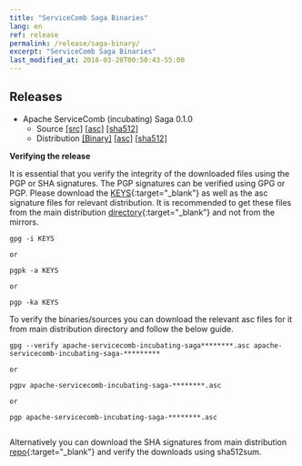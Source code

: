 ```yaml
---
title: "ServiceComb Saga Binaries"
lang: en
ref: release
permalink: /release/saga-binary/
excerpt: "ServiceComb Saga Binaries"
last_modified_at: 2018-03-28T00:50:43-55:00
---
```


## Releases

* Apache ServiceComb (incubating) Saga 0.1.0
    - Source [[src]](https://apache.org/dyn/closer.cgi/incubator/servicecomb/incubator-servicecomb-saga/0.1.0/apache-servicecomb-incubating-saga-distribution-0.1.0-src.zip) [[asc]](https://www.apache.org/dist/incubator/servicecomb/incubator-servicecomb-saga/0.1.0/apache-servicecomb-incubating-saga-distribution-0.1.0-src.zip.asc) [[sha512]](https://www.apache.org/dist/incubator/servicecomb/incubator-servicecomb-saga/0.1.0/apache-servicecomb-incubating-saga-distribution-0.1.0-src.zip.sha512)
    - Distribution [[Binary]](https://apache.org/dyn/closer.cgi/incubator/servicecomb/incubator-servicecomb-saga/0.1.0/apache-servicecomb-incubating-saga-distribution-0.1.0-bin.zip) [[asc]](https://www.apache.org/dist/incubator/servicecomb/incubator-servicecomb-saga/0.1.0/apache-servicecomb-incubating-saga-distribution-0.1.0-bin.zip.asc) [[sha512]](https://www.apache.org/dist/incubator/servicecomb/incubator-servicecomb-saga/0.1.0/apache-servicecomb-incubating-saga-distribution-0.1.0-bin.zip.sha512)


**Verifying the release**

It is essential that you verify the integrity of the downloaded files using the PGP or SHA signatures.
 The PGP signatures can  be verified using GPG or PGP. 
 Please download the [KEYS](https://www.apache.org/dist/incubator/servicecomb/KEYS){:target="_blank"} as well as the asc signature files for relevant distribution. It is recommended to get these files from the main distribution [directory](https://www.apache.org/dist/incubator/servicecomb/incubator-servicecomb-saga/){:target="_blank"} and not from the mirrors.
 ```
 gpg -i KEYS
 
 or
 
 pgpk -a KEYS
 
 or
 
 pgp -ka KEYS

```

To verify the binaries/sources you can download the relevant asc files for it from main distribution directory and follow the below guide.

```
gpg --verify apache-servicecomb-incubating-saga********.asc apache-servicecomb-incubating-saga-*********

or

pgpv apache-servicecomb-incubating-saga-********.asc

or 

pgp apache-servicecomb-incubating-saga-********.asc


```

Alternatively you can download the SHA signatures from main distribution [repo](https://www.apache.org/dist/incubator/servicecomb/incubator-servicecomb-saga/){:target="_blank"} and verify the downloads using sha512sum.
